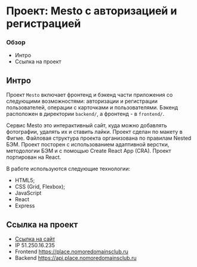 # Проект: Mesto с авторизацией и регистрацией

### Обзор

* Интро
* Ссылка на проект

**Интро**
------
Проект `Mesto` включает фронтенд и бэкенд части приложения со следующими возможностями: авторизации и регистрации пользователей, операции с карточками и пользователями. Бэкенд расположен в директории `backend/`, а фронтенд - в `frontend/`.

Сервис Mesto это интерактивный сайт, куда можно добавлять фотографии, удалять их и ставить лайки.
Проект сделан по макету в Фигме.
Файловая структура проекта организована по правилам Nested БЭМ.
Проект посторен с использованием адаптивной верстки, методологии БЭМ и c помощью Create React App (CRA). Проект портирован на React.

В работе используются следующие технологии:
 * HTML5;
 * CSS (Grid, Flexbox);
 * JavaScript
 * React
 * Express

**Ссылка на проект**
------
* [Ссылка на сайт](https://place.nomoredomainsclub.ru)
* IP 51.250.16.235
* Frontend  https://place.nomoredomainsclub.ru
* Backend  https://api.place.nomoredomainsclub.ru
